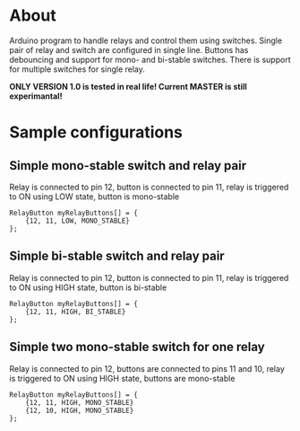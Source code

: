# About
Arduino program to handle relays and control them using switches.
Single pair of relay and switch are configured in single line.
Buttons has debouncing and support for mono- and bi-stable switches.
There is support for multiple switches for single relay.

**ONLY VERSION 1.0 is tested in real life! Current MASTER is still experimantal!**


# Sample configurations
## Simple mono-stable switch and relay pair
Relay is connected to pin 12, button is connected to pin 11, relay is triggered to ON using LOW state, button is mono-stable
```
RelayButton myRelayButtons[] = {
    {12, 11, LOW, MONO_STABLE}
};
```

## Simple bi-stable switch and relay pair
Relay is connected to pin 12, button is connected to pin 11, relay is triggered to ON using HIGH state, button is bi-stable
```
RelayButton myRelayButtons[] = {
    {12, 11, HIGH, BI_STABLE}
};
```

## Simple two mono-stable switch for one relay
Relay is connected to pin 12, buttons are connected to pins 11 and 10, relay is triggered to ON using HIGH state, buttons are mono-stable
```
RelayButton myRelayButtons[] = {
    {12, 11, HIGH, MONO_STABLE}
    {12, 10, HIGH, MONO_STABLE}
};
```
